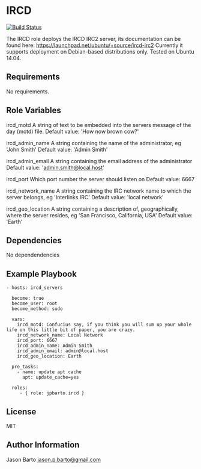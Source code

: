 IRCD
=========

[![Build Status](https://travis-ci.org/jpbarto/ansible-ircd.svg?branch=master)](https://travis-ci.org/jpbarto/ansible-ircd)

The IRCD role deploys the IRCD IRC2 server, its documentation can be found here: https://launchpad.net/ubuntu/+source/ircd-irc2
Currently it supports deployment on Debian-based distributions only. Tested on Ubuntu 14.04.

Requirements
------------

No requirements.

Role Variables
--------------

ircd_motd
A string of text to be embedded into the servers message of the day (motd) file.
Default value: 'How now brown cow?'

ircd_admin_name
A string containing the name of the administrator, eg 'John Smith'
Default value: 'Admin Smith'

ircd_admin_email
A string containing the email address of the administrator
Default value: 'admin.smith@local.host'

ircd_port
Which port number the server should listen on
Default value: 6667

ircd_network_name
A string containing the IRC network name to which the server belongs, eg 'Interlinks IRC'
Default value: 'local network'

ircd_geo_location
A string containing a description of, geographically, where the server resides, eg 'San Francisco, California, USA'
Default value: 'Earth'


Dependencies
------------

No dependendencies

Example Playbook
----------------

    - hosts: ircd_servers

      become: true
      become_user: root
      become_method: sudo

      vars:
        ircd_motd: Confucius say, if you think you will sum up your whole life on this little bit of paper, you are crazy.
        ircd_network_name: Local Network
        ircd_port: 6667
        ircd_admin_name: Admin Smith
        ircd_admin_email: admin@local.host
        ircd_geo_location: Earth

      pre_tasks:
        - name: update apt cache
          apt: update_cache=yes

      roles:
         - { role: jpbarto.ircd }

License
-------

MIT

Author Information
------------------

Jason Barto <jason.p.barto@gmail.com>
